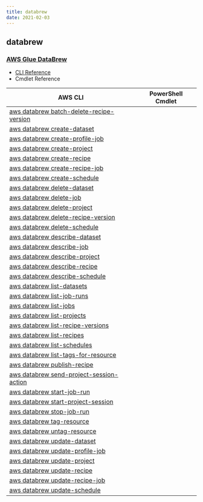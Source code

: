 ```yaml
---
title: databrew
date: 2021-02-03
---
```


## databrew

### [AWS Glue DataBrew](https://aws.amazon.com/glue/features/databrew/)

* [CLI Reference](https://docs.aws.amazon.com/cli/latest/reference/databrew/index.html)
* Cmdlet Reference

|AWS CLI|PowerShell Cmdlet|
|----|----|
|[aws databrew batch-delete-recipe-version](https://docs.aws.amazon.com/cli/latest/reference/databrew/batch-delete-recipe-version.html)||
|[aws databrew create-dataset](https://docs.aws.amazon.com/cli/latest/reference/databrew/create-dataset.html)||
|[aws databrew create-profile-job](https://docs.aws.amazon.com/cli/latest/reference/databrew/create-profile-job.html)||
|[aws databrew create-project](https://docs.aws.amazon.com/cli/latest/reference/databrew/create-project.html)||
|[aws databrew create-recipe](https://docs.aws.amazon.com/cli/latest/reference/databrew/create-recipe.html)||
|[aws databrew create-recipe-job](https://docs.aws.amazon.com/cli/latest/reference/databrew/create-recipe-job.html)||
|[aws databrew create-schedule](https://docs.aws.amazon.com/cli/latest/reference/databrew/create-schedule.html)||
|[aws databrew delete-dataset](https://docs.aws.amazon.com/cli/latest/reference/databrew/delete-dataset.html)||
|[aws databrew delete-job](https://docs.aws.amazon.com/cli/latest/reference/databrew/delete-job.html)||
|[aws databrew delete-project](https://docs.aws.amazon.com/cli/latest/reference/databrew/delete-project.html)||
|[aws databrew delete-recipe-version](https://docs.aws.amazon.com/cli/latest/reference/databrew/delete-recipe-version.html)||
|[aws databrew delete-schedule](https://docs.aws.amazon.com/cli/latest/reference/databrew/delete-schedule.html)||
|[aws databrew describe-dataset](https://docs.aws.amazon.com/cli/latest/reference/databrew/describe-dataset.html)||
|[aws databrew describe-job](https://docs.aws.amazon.com/cli/latest/reference/databrew/describe-job.html)||
|[aws databrew describe-project](https://docs.aws.amazon.com/cli/latest/reference/databrew/describe-project.html)||
|[aws databrew describe-recipe](https://docs.aws.amazon.com/cli/latest/reference/databrew/describe-recipe.html)||
|[aws databrew describe-schedule](https://docs.aws.amazon.com/cli/latest/reference/databrew/describe-schedule.html)||
|[aws databrew list-datasets](https://docs.aws.amazon.com/cli/latest/reference/databrew/list-datasets.html)||
|[aws databrew list-job-runs](https://docs.aws.amazon.com/cli/latest/reference/databrew/list-job-runs.html)||
|[aws databrew list-jobs](https://docs.aws.amazon.com/cli/latest/reference/databrew/list-jobs.html)||
|[aws databrew list-projects](https://docs.aws.amazon.com/cli/latest/reference/databrew/list-projects.html)||
|[aws databrew list-recipe-versions](https://docs.aws.amazon.com/cli/latest/reference/databrew/list-recipe-versions.html)||
|[aws databrew list-recipes](https://docs.aws.amazon.com/cli/latest/reference/databrew/list-recipes.html)||
|[aws databrew list-schedules](https://docs.aws.amazon.com/cli/latest/reference/databrew/list-schedules.html)||
|[aws databrew list-tags-for-resource](https://docs.aws.amazon.com/cli/latest/reference/databrew/list-tags-for-resource.html)||
|[aws databrew publish-recipe](https://docs.aws.amazon.com/cli/latest/reference/databrew/publish-recipe.html)||
|[aws databrew send-project-session-action](https://docs.aws.amazon.com/cli/latest/reference/databrew/send-project-session-action.html)||
|[aws databrew start-job-run](https://docs.aws.amazon.com/cli/latest/reference/databrew/start-job-run.html)||
|[aws databrew start-project-session](https://docs.aws.amazon.com/cli/latest/reference/databrew/start-project-session.html)||
|[aws databrew stop-job-run](https://docs.aws.amazon.com/cli/latest/reference/databrew/stop-job-run.html)||
|[aws databrew tag-resource](https://docs.aws.amazon.com/cli/latest/reference/databrew/tag-resource.html)||
|[aws databrew untag-resource](https://docs.aws.amazon.com/cli/latest/reference/databrew/untag-resource.html)||
|[aws databrew update-dataset](https://docs.aws.amazon.com/cli/latest/reference/databrew/update-dataset.html)||
|[aws databrew update-profile-job](https://docs.aws.amazon.com/cli/latest/reference/databrew/update-profile-job.html)||
|[aws databrew update-project](https://docs.aws.amazon.com/cli/latest/reference/databrew/update-project.html)||
|[aws databrew update-recipe](https://docs.aws.amazon.com/cli/latest/reference/databrew/update-recipe.html)||
|[aws databrew update-recipe-job](https://docs.aws.amazon.com/cli/latest/reference/databrew/update-recipe-job.html)||
|[aws databrew update-schedule](https://docs.aws.amazon.com/cli/latest/reference/databrew/update-schedule.html)||

